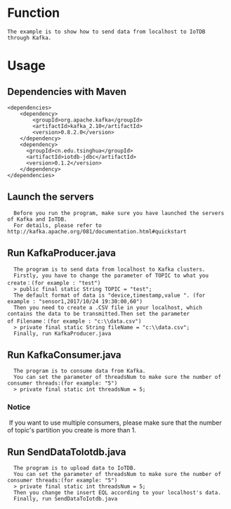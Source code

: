 # Function
```
The example is to show how to send data from localhost to IoTDB through Kafka.
```
# Usage
## Dependencies with Maven

```
<dependencies>
    <dependency>
    	<groupId>org.apache.kafka</groupId>
    	<artifactId>kafka_2.10</artifactId>
    	<version>0.8.2.0</version>
	</dependency>
	<dependency>
      <groupId>cn.edu.tsinghua</groupId>
      <artifactId>iotdb-jdbc</artifactId>
      <version>0.1.2</version>
    </dependency>
</dependencies>
```

## Launch the servers

```
  Before you run the program, make sure you have launched the servers of Kafka and IoTDB.
  For details, please refer to http://kafka.apache.org/081/documentation.html#quickstart
```

## Run KafkaProducer.java

```
  The program is to send data from localhost to Kafka clusters.
  Firstly, you have to change the parameter of TOPIC to what you create：(for example : "test")
  > public final static String TOPIC = "test";
  The default format of data is "device,timestamp,value ". (for example : "sensor1,2017/10/24 19:30:00,60")
  Then you need to create a .CSV file in your localhost, which contains the data to be transmitted.Then set the parameter of Filename：(for example : "c:\\data.csv")
  > private final static String fileName = "c:\\data.csv";
  Finally, run KafkaProducer.java
```

## Run KafkaConsumer.java

```
  The program is to consume data from Kafka.
  You can set the parameter of threadsNum to make sure the number of consumer threads:(for example: "5")
  > private final static int threadsNum = 5;
```

### Notice 
  If you want to use multiple consumers, please make sure that the number of topic's partition you create is more than 1.

## Run SendDataToIotdb.java

```
  The program is to upload data to IoTDB.
  You can set the parameter of threadsNum to make sure the number of consumer threads:(for example: "5")
  > private final static int threadsNum = 5;
  Then you change the insert EQL according to your localhost's data.
  Finally, run SendDataToIotdb.java
```
